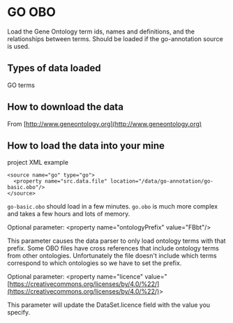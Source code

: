 # GO OBO

Load the Gene Ontology term ids, names and definitions, and the relationships between terms. Should be loaded if the go-annotation source is used.

## Types of data loaded

GO terms

## How to download the data

From [http://www.geneontology.org](http://www.geneontology.org)

## How to load the data into your mine

project XML example

```markup
<source name="go" type="go">
  <property name="src.data.file" location="/data/go-annotation/go-basic.obo"/>            
</source>
```

`go-basic.obo` should load in a few minutes. `go.obo` is much more complex and takes a few hours and lots of memory.

Optional parameter: &lt;property name="ontologyPrefix" value="FBbt"/&gt;

This parameter causes the data parser to only load ontology terms with that prefix. Some OBO files have cross references that include ontology terms from other ontologies. Unfortunately the file doesn't include which terms correspond to which ontologies so we have to set the prefix.

Optional parameter: &lt;property name="licence" value="[https://creativecommons.org/licenses/by/4.0/%22/](https://creativecommons.org/licenses/by/4.0/%22/)&gt;

This parameter will update the DataSet.licence field with the value you specify.

